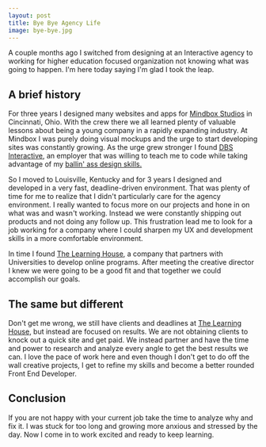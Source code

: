 ```yaml
---
layout: post
title: Bye Bye Agency Life
image: bye-bye.jpg
---
```


A couple months ago I switched from designing at an Interactive agency to working for higher education focused organization not knowing what was going to happen. I'm here today saying I'm glad I took the leap.

<h2 class="h3">A brief history</h2>
For three years I designed many websites and apps for <a href="http://mindboxstudios.com" target="_blank">Mindbox Studios</a> in Cincinnati, Ohio. With the crew there we all learned plenty of valuable lessons about being a young company in a rapidly expanding industry. At Mindbox I was purely doing visual mockups and the urge to start developing sites was constantly growing. As the urge grew stronger I found <a href="http://dbswebsite.com" target="_blank">DBS Interactive</a>, an employer that was willing to teach me to code while taking advantage of my <a href="http://dribbble.com/brianmaierjr" target="_blank">ballin' ass design skills.</a>

So I moved to Louisville, Kentucky and for 3 years I designed and developed in a very fast, deadline-driven environment. That was plenty of time for me to realize that I didn't particularly care for the agency environment. I really wanted to focus more on our projects and hone in on what was and wasn't working. Instead we were constantly shipping out products and not doing any follow up. This frustration lead me to look for a job working for a company where I could sharpen my UX and development skills in a more comfortable environment.

In time I found <a href="http://learninghouse.com" target="_blank">The Learning House</a>, a company that partners with Universities to develop online programs. After meeting the creative director I knew we were going to be a good fit and that together we could accomplish our goals.

<h2 class="h3">The same but different</h2>
Don't get me wrong, we still have clients and deadlines at <a href="http://learninghouse.com" target="_blank">The Learning House</a>, but instead are focused on results. We are not obtaining clients to knock out a quick site and get paid. We instead partner and have the time and power to research and analyze every angle to get the best results we can. I love the pace of work here and even though I don't get to do off the wall creative projects, I get to refine my skills and become a better rounded Front End Developer.

<h2 class="h3">Conclusion</h2>
If you are not happy with your current job take the time to analyze why and fix it. I was stuck for too long and growing more anxious and stressed by the day. Now I come in to work excited and ready to keep learning.
